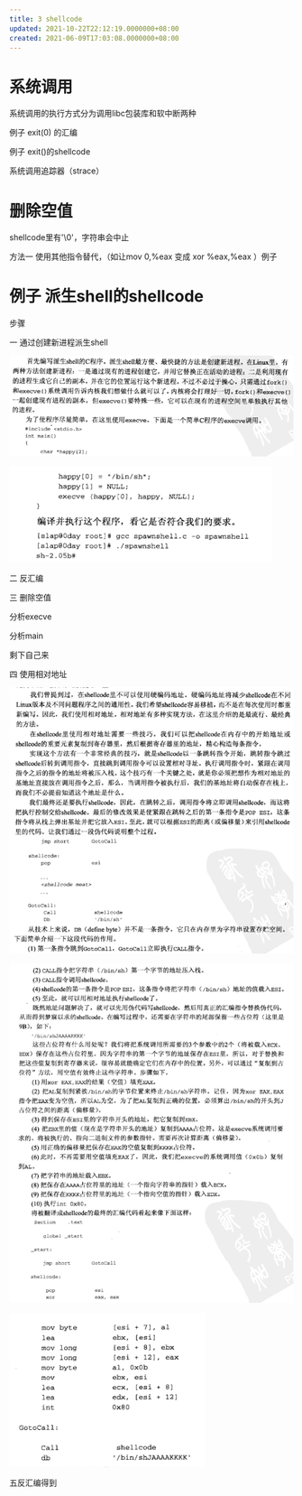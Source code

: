 ```yaml
---
title: 3 shellcode
updated: 2021-10-22T22:12:19.0000000+08:00
created: 2021-06-09T17:03:08.0000000+08:00
---
```


# 系统调用
系统调用的执行方式分为调用libc包装库和软中断两种

例子 exit(0) 的汇编

例子 exit()的shellcode

系统调用追踪器（strace）
# 删除空值
shellcode里有'\0'，字符串会中止

方法一 使用其他指令替代，（如让mov 0,%eax 变成 xor %eax,%eax ）例子
# 例子 派生shell的shellcode
步骤

一 通过创建新进程派生shell

![image1](../../../../resources/image1-49.png)

![image2](../../../../resources/image2-26.png)

二 反汇编

三 删除空值

分析execve

分析main

剩下自己来

四 使用相对地址

![image3](../../../../resources/image3-15.png)

![image4](../../../../resources/image4-12.png)

![image5](../../../../resources/image5-9.png)

五反汇编得到
